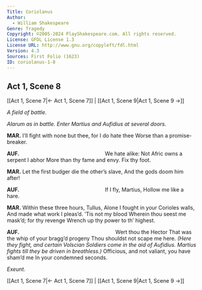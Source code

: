 ```yaml
---
Title: Coriolanus
Author: 
  - William Shakespeare
Genre: Tragedy
Copyright: ©2005-2024 PlayShakespeare.com. All rights reserved.
License: GFDL License 1.3
License URL: http://www.gnu.org/copyleft/fdl.html
Version: 4.3
Sources: First Folio (1623)
ID: coriolanus-1-8
---
```


## Act 1, Scene 8
[[Act 1, Scene 7|← Act 1, Scene 7]] | [[Act 1, Scene 9|Act 1, Scene 9 →]]

*A field of battle.*

*Alarum as in battle. Enter Martius and Aufidius at several doors.*

**MAR.**
I’ll fight with none but thee, for I do hate thee
Worse than a promise-breaker.

**AUF.**
                We hate alike:
Not Afric owns a serpent I abhor
More than thy fame and envy. Fix thy foot.

**MAR.**
Let the first budger die the other’s slave,
And the gods doom him after!

**AUF.**
                If I fly, Martius,
Hollow me like a hare.

**MAR.**
Within these three hours, Tullus,
Alone I fought in your Corioles walls,
And made what work I pleas’d. ’Tis not my blood
Wherein thou seest me mask’d; for thy revenge
Wrench up thy power to th’ highest.

**AUF.**
                  Wert thou the Hector
That was the whip of your bragg’d progeny
Thou shouldst not scape me here.
*(Here they fight, and certain Volscian Soldiers come in the aid of Aufidius. Martius fights till they be driven in breathless.)*
Officious, and not valiant, you have sham’d me
In your condemned seconds.

*Exeunt.*

[[Act 1, Scene 7|← Act 1, Scene 7]] | [[Act 1, Scene 9|Act 1, Scene 9 →]]